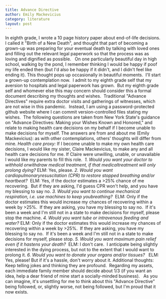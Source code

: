 ```yaml
---
title: Advance Directive
author: Emily Mackevicius
category: literature
layout: post
---
```


In eighth grade, I wrote a 10 page history paper about end-of-life decisions. I called it "Birth of a New Death", and thought that part of becoming a grown-up was preparing for your eventual death by talking with loved ones and filling out the relevant legal paperwork so that the process was as loving and dignified as possible.  
On one particularly beautiful day in high school, walking by the pond, I remember thinking I would be happy if poof my life ended then (but I'd also be happy if it didn't, and I didn't feel like ending it). This thought pops up occasionally in beautiful moments. 
I'll start a grown-up contemplation now.  I admit to my eighth grade self that my aversion to hospitals and legal paperwork has grown.  But my eighth grade self and whomever else this may concern should consider this a formal document describing my thoughts and wishes.  Traditional "Advance Directives" require extra doctor visits and gatherings of witnesses, which are not wise in this pandemic.  Instead, I am using a password-protected github website where I can commit version-controlled files stating my wishes. 
The following questions are taken from New York State's guidance on "Advance Directives: Making your Wishes Known and Honored," and relate to making health care decisions on my behalf if I become unable to make decisions for myself. The answers are from and about me (Emily Mackevicius): as with other contemplations, others' thoughts will differ from mine.
<em>Health care proxy: </em>If I become unable to make my own health care decisions, I would like my sister, Claire Mackevicius, to make any and all health care decisions for me. If Claire were unwilling, unable, or unavailable I would like my parents to fill this role.  
<em>1. Would you want your doctor to withhold orwithdraw medical treatment, if that medicaltreatment will only prolong dying? </em>
ELM: Yes, please.
<em>2. Would you want cardiopulmonaryresuscitation (CPR) to restore stopped breathing and/or heartbeat? </em>
ELM: Yes, if the doctor estimates a >25% chance of me recovering.  But if they are asking, I'd guess CPR won't help, and you have my blessing to say no.
<em>3. Would you want to continue mechanical respiration, i.e. use machines to keep youbreathing? </em>
ELM: Only if the doctor estimates this would increase my chances of recovering within a week by >25%.  If they are asking, you have my blessing to say no.  If it's been a week and I'm still not in a state to make decisions for myself, please stop the machine.
<em>4. Would you want tube or intravenous feeding and water?</em> ELM: Only if the doctor estimates this would increase my chances of recovering within a week by >25%.  If they are asking, you have my blessing to say no.  If it's been a week and I'm still not in a state to make decisions for myself, please stop.
<em>5. Would you want maximum pain relief even if it hastens your death? </em>
ELM: I don't care.  I anticipate being slightly interested in the dying process, but not to the extent that I would want to prolong it.
<em>6. Would you want to donate your organs and/or tissues?  </em>
ELM: Yes, please! But if it's a hassle, don't worry about it.
Additional thoughts: Keep telling jokes and thinking they are profound.  Regarding my assets, each immediate family member should decide about 1/3 (if you want an idea, help a dear friend of mine start a socially-minded business).  
As you can imagine, it's unsettling for me to think about this "Advance Directive" being followed, or, slightly worse, not being followed, but I'm proud that it now exists. 
